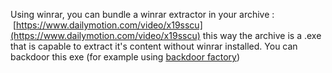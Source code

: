 Using winrar, you can bundle a winrar extractor in your archive :  [https://www.dailymotion.com/video/x19sscu](https://www.dailymotion.com/video/x19sscu)
this way the archive is a .exe that is capable to extract it's content without winrar installed.
You can backdoor this exe (for example using [backdoor factory](https://www.kali.org/tools/backdoor-factory/#:~:text=Injects%20shellcode%20into%20win32%2F64,on%20all%20ELF%2FPE%20files.))
